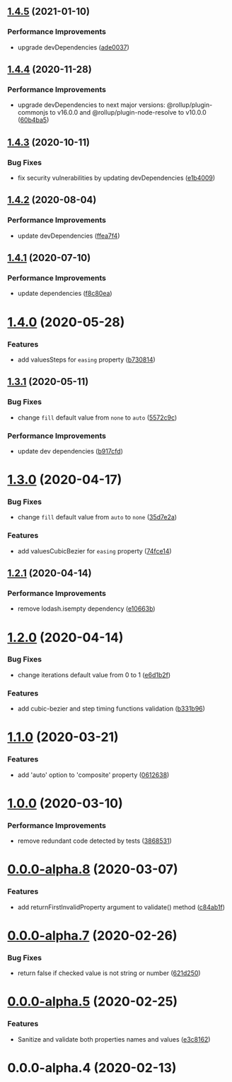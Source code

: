 ## [1.4.5](https://github.com/webanimate/waapi-timing-properties/compare/v1.4.4...v1.4.5) (2021-01-10)

### Performance Improvements

- upgrade devDependencies ([ade0037](https://github.com/webanimate/waapi-timing-properties/commit/ade0037792de49132de5969329e00cd51b7f7ff0))

## [1.4.4](https://github.com/webanimate/waapi-timing-properties/compare/v1.4.3...v1.4.4) (2020-11-28)

### Performance Improvements

- upgrade devDependencies to next major versions: @rollup/plugin-commonjs to v16.0.0 and @rollup/plugin-node-resolve to v10.0.0 ([60b4ba5](https://github.com/webanimate/waapi-timing-properties/commit/60b4ba59a8dba270d2245bc6e45b872ff582b725))

## [1.4.3](https://github.com/webanimate/waapi-timing-properties/compare/v1.4.2...v1.4.3) (2020-10-11)

### Bug Fixes

- fix security vulnerabilities by updating devDependencies ([e1b4009](https://github.com/webanimate/waapi-timing-properties/commit/e1b4009105a5bc039edbfcd5da8bf9697359d9d5))

## [1.4.2](https://github.com/webanimate/waapi-timing-properties/compare/v1.4.1...v1.4.2) (2020-08-04)

### Performance Improvements

- update devDependencies ([ffea7f4](https://github.com/webanimate/waapi-timing-properties/commit/ffea7f4a3a3e16f5cbc88fc184fb96bfdbdb2372))

## [1.4.1](https://github.com/webanimate/waapi-timing-properties/compare/v1.4.0...v1.4.1) (2020-07-10)

### Performance Improvements

- update dependencies ([f8c80ea](https://github.com/webanimate/waapi-timing-properties/commit/f8c80eab453ddbdfd37f099ae06c91a86cb2b5b0))

# [1.4.0](https://github.com/webanimate/waapi-timing-properties/compare/v1.3.1...v1.4.0) (2020-05-28)

### Features

- add valuesSteps for `easing` property ([b730814](https://github.com/webanimate/waapi-timing-properties/commit/b730814f95aa4fa2730a2d1979cb383aef7de52d))

## [1.3.1](https://github.com/webanimate/waapi-timing-properties/compare/v1.3.0...v1.3.1) (2020-05-11)

### Bug Fixes

- change `fill` default value from `none` to `auto` ([5572c9c](https://github.com/webanimate/waapi-timing-properties/commit/5572c9c2f3040d00d1c18c5470cf9c4eb14485ec))

### Performance Improvements

- update dev dependencies ([b917cfd](https://github.com/webanimate/waapi-timing-properties/commit/b917cfd8b8afd5859e28fedee142f21a789dda94))

# [1.3.0](https://github.com/webanimate/waapi-timing-properties/compare/v1.2.1...v1.3.0) (2020-04-17)

### Bug Fixes

- change `fill` default value from `auto` to `none` ([35d7e2a](https://github.com/webanimate/waapi-timing-properties/commit/35d7e2a118f402a5000c31c4e410ba93380dac31))

### Features

- add valuesCubicBezier for `easing` property ([74fce14](https://github.com/webanimate/waapi-timing-properties/commit/74fce14155683a3d06cde240c412f3ea7b4fd0a1))

## [1.2.1](https://github.com/webanimate/waapi-timing-properties/compare/v1.2.0...v1.2.1) (2020-04-14)

### Performance Improvements

- remove lodash.isempty dependency ([e10663b](https://github.com/webanimate/waapi-timing-properties/commit/e10663b7ee76d5219dd960080276a67ad402f0b2))

# [1.2.0](https://github.com/webanimate/waapi-timing-properties/compare/v1.1.0...v1.2.0) (2020-04-14)

### Bug Fixes

- change iterations default value from 0 to 1 ([e6d1b2f](https://github.com/webanimate/waapi-timing-properties/commit/e6d1b2f1693dea4944955185a7700afac99ea499))

### Features

- add cubic-bezier and step timing functions validation ([b331b96](https://github.com/webanimate/waapi-timing-properties/commit/b331b96e8ad5aac284bb1c72b447a03c10a15fe4))

# [1.1.0](https://github.com/webanimate/waapi-timing-properties/compare/v1.0.0...v1.1.0) (2020-03-21)

### Features

- add 'auto' option to 'composite' property ([0612638](https://github.com/webanimate/waapi-timing-properties/commit/061263864b81f4fe59f06b40589c5161f97734fa))

# [1.0.0](https://github.com/webanimate/waapi-timing-properties/compare/v0.0.0-alpha.8...v1.0.0) (2020-03-10)

### Performance Improvements

- remove redundant code detected by tests ([3868531](https://github.com/webanimate/waapi-timing-properties/commit/3868531fdac69c72b3285df9968f9b18f9cd4184))

# [0.0.0-alpha.8](https://github.com/webanimate/waapi-timing-properties/compare/v0.0.0-alpha.7...v0.0.0-alpha.8) (2020-03-07)

### Features

- add returnFirstInvalidProperty argument to validate() method ([c84ab1f](https://github.com/webanimate/waapi-timing-properties/commit/c84ab1f8c3177bc8f76b4c22ec527377b211bb9b))

# [0.0.0-alpha.7](https://github.com/webanimate/waapi-timing-properties/compare/v0.0.0-alpha.5...v0.0.0-alpha.7) (2020-02-26)

### Bug Fixes

- return false if checked value is not string or number ([621d250](https://github.com/webanimate/waapi-timing-properties/commit/621d250be856f027b455e16e30cf48223cb7f1be))

# [0.0.0-alpha.5](https://github.com/webanimate/waapi-timing-properties/compare/v0.0.0-alpha.4...v0.0.0-alpha.5) (2020-02-25)

### Features

- Sanitize and validate both properties names and values ([e3c8162](https://github.com/webanimate/waapi-timing-properties/commit/e3c8162af17e1d64af8b94a84a258ba2d38fb844))

# 0.0.0-alpha.4 (2020-02-13)
